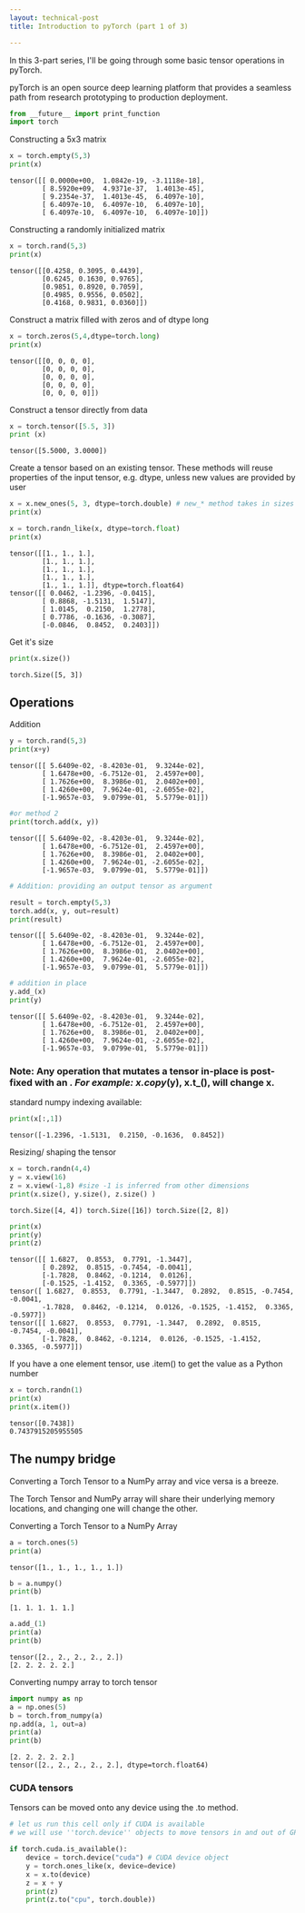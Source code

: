 ```yaml
---
layout: technical-post
title: Introduction to pyTorch (part 1 of 3)

---
```


In this 3-part series, I'll be going through some basic tensor operations in pyTorch.

pyTorch is an open source deep learning platform that provides a seamless path from research prototyping to production deployment.


```python
from __future__ import print_function
import torch
```

Constructing a 5x3 matrix


```python
x = torch.empty(5,3)
print(x)
```

    tensor([[ 0.0000e+00,  1.0842e-19, -3.1118e-18],
            [ 8.5920e+09,  4.9371e-37,  1.4013e-45],
            [ 9.2354e-37,  1.4013e-45,  6.4097e-10],
            [ 6.4097e-10,  6.4097e-10,  6.4097e-10],
            [ 6.4097e-10,  6.4097e-10,  6.4097e-10]])


Constructing a randomly initialized matrix


```python
x = torch.rand(5,3)
print(x)
```

    tensor([[0.4258, 0.3095, 0.4439],
            [0.6245, 0.1630, 0.9765],
            [0.9851, 0.8920, 0.7059],
            [0.4985, 0.9556, 0.0502],
            [0.4168, 0.9831, 0.0360]])


Construct a matrix filled with zeros and of dtype long


```python
x = torch.zeros(5,4,dtype=torch.long)
print(x)
```

    tensor([[0, 0, 0, 0],
            [0, 0, 0, 0],
            [0, 0, 0, 0],
            [0, 0, 0, 0],
            [0, 0, 0, 0]])


Construct a tensor directly from data


```python
x = torch.tensor([5.5, 3])
print (x)
```

    tensor([5.5000, 3.0000])


Create a tensor based on an existing tensor. These methods will reuse properties of the input tensor, e.g. dtype, unless new values are provided by user


```python
x = x.new_ones(5, 3, dtype=torch.double) # new_* method takes in sizes
print(x)

x = torch.randn_like(x, dtype=torch.float)
print(x)

```

    tensor([[1., 1., 1.],
            [1., 1., 1.],
            [1., 1., 1.],
            [1., 1., 1.],
            [1., 1., 1.]], dtype=torch.float64)
    tensor([[ 0.0462, -1.2396, -0.0415],
            [ 0.8868, -1.5131,  1.5147],
            [ 1.0145,  0.2150,  1.2778],
            [ 0.7786, -0.1636, -0.3087],
            [-0.0846,  0.8452,  0.2403]])


Get it's size


```python
print(x.size())
```

    torch.Size([5, 3])


## Operations

Addition


```python
y = torch.rand(5,3)
print(x+y)
```

    tensor([[ 5.6409e-02, -8.4203e-01,  9.3244e-02],
            [ 1.6478e+00, -6.7512e-01,  2.4597e+00],
            [ 1.7626e+00,  8.3986e-01,  2.0402e+00],
            [ 1.4260e+00,  7.9624e-01, -2.6055e-02],
            [-1.9657e-03,  9.0799e-01,  5.5779e-01]])



```python
#or method 2
print(torch.add(x, y))
```

    tensor([[ 5.6409e-02, -8.4203e-01,  9.3244e-02],
            [ 1.6478e+00, -6.7512e-01,  2.4597e+00],
            [ 1.7626e+00,  8.3986e-01,  2.0402e+00],
            [ 1.4260e+00,  7.9624e-01, -2.6055e-02],
            [-1.9657e-03,  9.0799e-01,  5.5779e-01]])



```python
# Addition: providing an output tensor as argument

result = torch.empty(5,3)
torch.add(x, y, out=result)
print(result)
```

    tensor([[ 5.6409e-02, -8.4203e-01,  9.3244e-02],
            [ 1.6478e+00, -6.7512e-01,  2.4597e+00],
            [ 1.7626e+00,  8.3986e-01,  2.0402e+00],
            [ 1.4260e+00,  7.9624e-01, -2.6055e-02],
            [-1.9657e-03,  9.0799e-01,  5.5779e-01]])



```python
# addition in place
y.add_(x)
print(y)
```

    tensor([[ 5.6409e-02, -8.4203e-01,  9.3244e-02],
            [ 1.6478e+00, -6.7512e-01,  2.4597e+00],
            [ 1.7626e+00,  8.3986e-01,  2.0402e+00],
            [ 1.4260e+00,  7.9624e-01, -2.6055e-02],
            [-1.9657e-03,  9.0799e-01,  5.5779e-01]])


### Note: Any operation that mutates a tensor in-place is post-fixed with an _. For example: x.copy_(y), x.t_(), will change x.

standard numpy indexing available: 


```python
print(x[:,1])

```

    tensor([-1.2396, -1.5131,  0.2150, -0.1636,  0.8452])


Resizing/ shaping the tensor 


```python
x = torch.randn(4,4)
y = x.view(16) 
z = x.view(-1,8) #size -1 is inferred from other dimensions
print(x.size(), y.size(), z.size() )
```

    torch.Size([4, 4]) torch.Size([16]) torch.Size([2, 8])



```python
print(x)
print(y)
print(z)
```

    tensor([[ 1.6827,  0.8553,  0.7791, -1.3447],
            [ 0.2892,  0.8515, -0.7454, -0.0041],
            [-1.7828,  0.8462, -0.1214,  0.0126],
            [-0.1525, -1.4152,  0.3365, -0.5977]])
    tensor([ 1.6827,  0.8553,  0.7791, -1.3447,  0.2892,  0.8515, -0.7454, -0.0041,
            -1.7828,  0.8462, -0.1214,  0.0126, -0.1525, -1.4152,  0.3365, -0.5977])
    tensor([[ 1.6827,  0.8553,  0.7791, -1.3447,  0.2892,  0.8515, -0.7454, -0.0041],
            [-1.7828,  0.8462, -0.1214,  0.0126, -0.1525, -1.4152,  0.3365, -0.5977]])


If you have a one element tensor, use .item() to get the value as a Python number


```python
x = torch.randn(1)
print(x) 
print(x.item())
```

    tensor([0.7438])
    0.7437915205955505


## The numpy bridge

Converting a Torch Tensor to a NumPy array and vice versa is a breeze.

The Torch Tensor and NumPy array will share their underlying memory locations, and changing one will change the other.

Converting a Torch Tensor to a NumPy Array


```python
a = torch.ones(5)
print(a)
```

    tensor([1., 1., 1., 1., 1.])



```python
b = a.numpy()
print(b)
```

    [1. 1. 1. 1. 1.]



```python
a.add_(1)
print(a)
print(b)
```

    tensor([2., 2., 2., 2., 2.])
    [2. 2. 2. 2. 2.]


Converting numpy array to torch tensor


```python
import numpy as np
a = np.ones(5) 
b = torch.from_numpy(a)
np.add(a, 1, out=a) 
print(a) 
print(b)
```

    [2. 2. 2. 2. 2.]
    tensor([2., 2., 2., 2., 2.], dtype=torch.float64)


### CUDA tensors

Tensors can be moved onto any device using the .to method. 


```python
# let us run this cell only if CUDA is available 
# we will use ''torch.device'' objects to move tensors in and out of GPU

if torch.cuda.is_available():
    device = torch.device("cuda") # CUDA device object
    y = torch.ones_like(x, device=device)
    x = x.to(device) 
    z = x + y
    print(z) 
    print(z.to("cpu", torch.double))
```


```python

```


```python

```


```python



```
